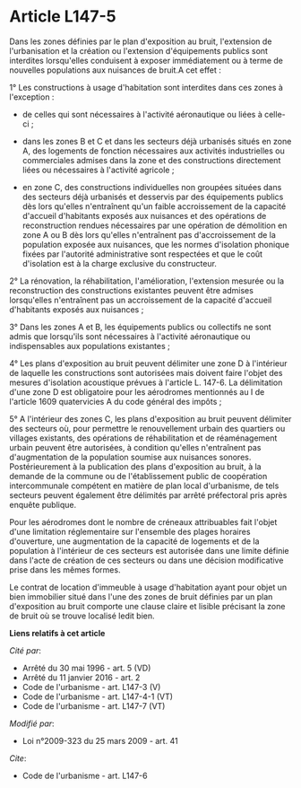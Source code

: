 # Article L147-5

Dans les zones définies par le plan d'exposition au bruit, l'extension de l'urbanisation et la création ou l'extension
d'équipements publics sont interdites lorsqu'elles conduisent à exposer immédiatement ou à terme de nouvelles populations aux
nuisances de bruit.A cet effet : 

1° Les constructions à usage d'habitation sont interdites dans ces zones à l'exception :

- de celles qui sont nécessaires à l'activité aéronautique ou liées à celle-ci ;

- dans les zones B et C et dans les secteurs déjà urbanisés situés en zone A, des logements de fonction nécessaires aux
activités industrielles ou commerciales admises dans la zone et des constructions directement liées ou nécessaires à
l'activité agricole ;

- en zone C, des constructions individuelles non groupées situées dans des secteurs déjà urbanisés et desservis par des
équipements publics dès lors qu'elles n'entraînent qu'un faible accroissement de la capacité d'accueil d'habitants exposés
aux nuisances et des opérations de reconstruction rendues nécessaires par une opération de démolition en zone A ou B dès lors
qu'elles n'entraînent pas d'accroissement de la population exposée aux nuisances, que les normes d'isolation phonique fixées
par l'autorité administrative sont respectées et que le coût d'isolation est à la charge exclusive du constructeur. 

2° La rénovation, la réhabilitation, l'amélioration, l'extension mesurée ou la reconstruction des constructions existantes
peuvent être admises lorsqu'elles n'entraînent pas un accroissement de la capacité d'accueil d'habitants exposés aux
nuisances ; 

3° Dans les zones A et B, les équipements publics ou collectifs ne sont admis que lorsqu'ils sont nécessaires à l'activité
aéronautique ou indispensables aux populations existantes ; 

4° Les plans d'exposition au bruit peuvent délimiter une zone D à l'intérieur de laquelle les constructions sont autorisées
mais doivent faire l'objet des mesures d'isolation acoustique prévues à l'article L. 147-6. La délimitation d'une zone D est
obligatoire pour les aérodromes mentionnés au I de l'article 1609 quatervicies A du code général des impôts ; 

5° A l'intérieur des zones C, les plans d'exposition au bruit peuvent délimiter des secteurs où, pour permettre le
renouvellement urbain des quartiers ou villages existants, des opérations de réhabilitation et de réaménagement urbain
peuvent être autorisées, à condition qu'elles n'entraînent pas d'augmentation de la population soumise aux nuisances sonores.
Postérieurement à la publication des plans d'exposition au bruit, à la demande de la commune ou de l'établissement public de
coopération intercommunale compétent en matière de plan local d'urbanisme, de tels secteurs peuvent également être délimités
par arrêté préfectoral pris après enquête publique. 

Pour les aérodromes dont le nombre de créneaux attribuables fait l'objet d'une limitation réglementaire sur l'ensemble des
plages horaires d'ouverture, une augmentation de la capacité de logements et de la population à l'intérieur de ces secteurs
est autorisée dans une limite définie dans l'acte de création de ces secteurs ou dans une décision modificative prise dans
les mêmes formes. 

Le contrat de location d'immeuble à usage d'habitation ayant pour objet un bien immobilier situé dans l'une des zones de
bruit définies par un plan d'exposition au bruit comporte une clause claire et lisible précisant la zone de bruit où se
trouve localisé ledit bien.

**Liens relatifs à cet article**

_Cité par_:

  - Arrêté du 30 mai 1996 - art. 5 (VD)
  - Arrêté du 11 janvier 2016 - art. 2
  - Code de l'urbanisme - art. L147-3 (V)
  - Code de l'urbanisme - art. L147-4-1 (VT)
  - Code de l'urbanisme - art. L147-7 (VT)

_Modifié par_:

  - Loi n°2009-323 du 25 mars 2009 - art. 41

_Cite_:

  - Code de l'urbanisme - art. L147-6
